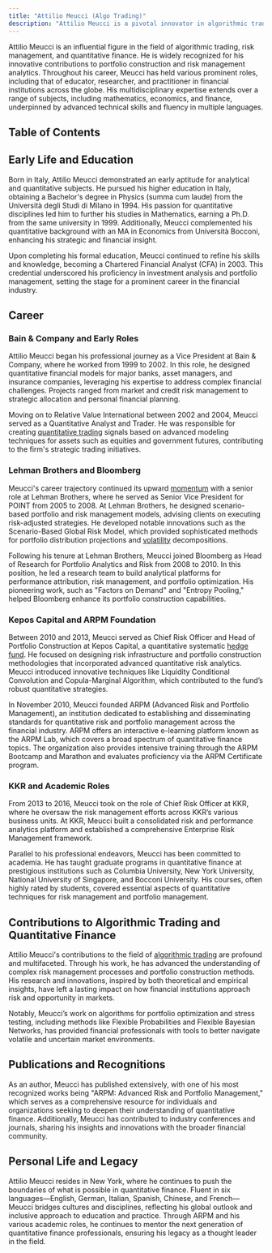 ```yaml
---
title: "Attilio Meucci (Algo Trading)"
description: "Attilio Meucci is a pivotal innovator in algorithmic trading renowned for his expertise in quantitative finance risk management and portfolio construction."
---
```




Attilio Meucci is an influential figure in the field of algorithmic trading, risk management, and quantitative finance. He is widely recognized for his innovative contributions to portfolio construction and risk management analytics. Throughout his career, Meucci has held various prominent roles, including that of educator, researcher, and practitioner in financial institutions across the globe. His multidisciplinary expertise extends over a range of subjects, including mathematics, economics, and finance, underpinned by advanced technical skills and fluency in multiple languages.

## Table of Contents

## Early Life and Education

Born in Italy, Attilio Meucci demonstrated an early aptitude for analytical and quantitative subjects. He pursued his higher education in Italy, obtaining a Bachelor's degree in Physics (summa cum laude) from the Università degli Studi di Milano in 1994. His passion for quantitative disciplines led him to further his studies in Mathematics, earning a Ph.D. from the same university in 1999. Additionally, Meucci complemented his quantitative background with an MA in Economics from Università Bocconi, enhancing his strategic and financial insight.

Upon completing his formal education, Meucci continued to refine his skills and knowledge, becoming a Chartered Financial Analyst (CFA) in 2003. This credential underscored his proficiency in investment analysis and portfolio management, setting the stage for a prominent career in the financial industry.

## Career

### Bain & Company and Early Roles

Attilio Meucci began his professional journey as a Vice President at Bain & Company, where he worked from 1999 to 2002. In this role, he designed quantitative financial models for major banks, asset managers, and insurance companies, leveraging his expertise to address complex financial challenges. Projects ranged from market and credit risk management to strategic allocation and personal financial planning.

Moving on to Relative Value International between 2002 and 2004, Meucci served as a Quantitative Analyst and Trader. He was responsible for creating [quantitative trading](/wiki/quantitative-trading) signals based on advanced modeling techniques for assets such as equities and government futures, contributing to the firm's strategic trading initiatives.

### Lehman Brothers and Bloomberg

Meucci's career trajectory continued its upward [momentum](/wiki/momentum) with a senior role at Lehman Brothers, where he served as Senior Vice President for POINT from 2005 to 2008. At Lehman Brothers, he designed scenario-based portfolio and risk management models, advising clients on executing risk-adjusted strategies. He developed notable innovations such as the Scenario-Based Global Risk Model, which provided sophisticated methods for portfolio distribution projections and [volatility](/wiki/volatility-trading-strategies) decompositions.

Following his tenure at Lehman Brothers, Meucci joined Bloomberg as Head of Research for Portfolio Analytics and Risk from 2008 to 2010. In this position, he led a research team to build analytical platforms for performance attribution, risk management, and portfolio optimization. His pioneering work, such as "Factors on Demand" and "Entropy Pooling," helped Bloomberg enhance its portfolio construction capabilities.

### Kepos Capital and ARPM Foundation

Between 2010 and 2013, Meucci served as Chief Risk Officer and Head of Portfolio Construction at Kepos Capital, a quantitative systematic [hedge fund](/wiki/hedge-fund-trading-strategies). He focused on designing risk infrastructure and portfolio construction methodologies that incorporated advanced quantitative risk analytics. Meucci introduced innovative techniques like Liquidity Conditional Convolution and Copula-Marginal Algorithm, which contributed to the fund’s robust quantitative strategies.

In November 2010, Meucci founded ARPM (Advanced Risk and Portfolio Management), an institution dedicated to establishing and disseminating standards for quantitative risk and portfolio management across the financial industry. ARPM offers an interactive e-learning platform known as the ARPM Lab, which covers a broad spectrum of quantitative finance topics. The organization also provides intensive training through the ARPM Bootcamp and Marathon and evaluates proficiency via the ARPM Certificate program.

### KKR and Academic Roles

From 2013 to 2016, Meucci took on the role of Chief Risk Officer at KKR, where he oversaw the risk management efforts across KKR’s various business units. At KKR, Meucci built a consolidated risk and performance analytics platform and established a comprehensive Enterprise Risk Management framework.

Parallel to his professional endeavors, Meucci has been committed to academia. He has taught graduate programs in quantitative finance at prestigious institutions such as Columbia University, New York University, National University of Singapore, and Bocconi University. His courses, often highly rated by students, covered essential aspects of quantitative techniques for risk management and portfolio management.

## Contributions to Algorithmic Trading and Quantitative Finance

Attilio Meucci's contributions to the field of [algorithmic trading](/wiki/algorithmic-trading) are profound and multifaceted. Through his work, he has advanced the understanding of complex risk management processes and portfolio construction methods. His research and innovations, inspired by both theoretical and empirical insights, have left a lasting impact on how financial institutions approach risk and opportunity in markets.

Notably, Meucci’s work on algorithms for portfolio optimization and stress testing, including methods like Flexible Probabilities and Flexible Bayesian Networks, has provided financial professionals with tools to better navigate volatile and uncertain market environments.

## Publications and Recognitions

As an author, Meucci has published extensively, with one of his most recognized works being "ARPM: Advanced Risk and Portfolio Management," which serves as a comprehensive resource for individuals and organizations seeking to deepen their understanding of quantitative finance. Additionally, Meucci has contributed to industry conferences and journals, sharing his insights and innovations with the broader financial community.

## Personal Life and Legacy

Attilio Meucci resides in New York, where he continues to push the boundaries of what is possible in quantitative finance. Fluent in six languages—English, German, Italian, Spanish, Chinese, and French—Meucci bridges cultures and disciplines, reflecting his global outlook and inclusive approach to education and practice. Through ARPM and his various academic roles, he continues to mentor the next generation of quantitative finance professionals, ensuring his legacy as a thought leader in the field.